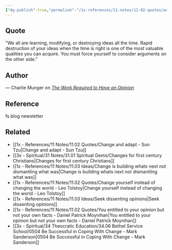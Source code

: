 ```yaml
---
{"dg-publish":true,"permalink":"/1x-references/11-notes/11-02-quotes/we-all-are-learning-modifying-or-destroying-ideas-all-the-time-rapid-destruction-of-your-ideas-when-the-time-is-right-is-one-of-the-most-valuable-qualities-you-can-acquire-charlie-munger/","title":"We all are learning, modifying, or destroying ideas all the time. Rapid destruction of your ideas when the time is right is one of the most valuable qualities you can acquire - Charlie Munger"}
---
```



## Quote
"We all are learning, modifying, or destroying ideas all the time. Rapid destruction of your ideas when the time is right is one of the most valuable qualities you can acquire. You must force yourself to consider arguments on the other side."

## Author
— Charlie Munger on _[The Work Required to Have an Opinion](https://fs.blog/the-work-required-to-have-an-opinion/)_

## Reference
fs.blog newsletter

## Related
- [[1x - References/11 Notes/11.02 Quotes/Change and adapt - Sun Tzu\|Change and adapt - Sun Tzu]]
- [[3x - Spiritual/31 Notes/31.01 Spiritual Gems/Changes for first century Christians\|Changes for first century Christians]]
- [[1x - References/11 Notes/11.03 Ideas/Change is building whats next not dismantling what was\|Change is building whats next not dismantling what was]]
- [[1x - References/11 Notes/11.02 Quotes/Change yourself instead of changing the world - Leo Tolstoy\|Change yourself instead of changing the world - Leo Tolstoy]]
- [[1x - References/11 Notes/11.03 Ideas/Seek dissenting opinions\|Seek dissenting opinions]]
- [[1x - References/11 Notes/11.02 Quotes/You entitled to your opinion but not your own facts - Daniel Patrick Moynihan\|You entitled to your opinion but not your own facts - Daniel Patrick Moynihan]]
- [[3x - Spiritual/34 Theocratic Education/34.06 Bethel Service School/0504 Be Successful in Coping With Change - Mark Sanderson\|0504 Be Successful in Coping With Change - Mark Sanderson]]